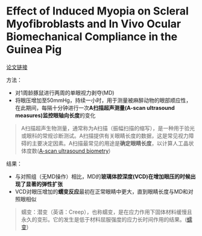 # Effect of Induced Myopia on Scleral Myofibroblasts and In Vivo Ocular Biomechanical Compliance in the Guinea Pig

<a href="https://iovs.arvojournals.org/article.aspx?articleid=2126312#89906924" target="_blank">论文链接</a>

方法：

- 对1周龄豚鼠进行两周的单眼视力剥夺(MD)
- 将眼压增加至50mmHg，持续一小时，用于测量被麻醉动物的眼部顺应性，在此期间，每隔十分钟进行一次**A扫描超声测量(A-scan ultrasound measures)**监控**眼轴向长度**的变化

> A扫描超声生物测量，通常称为A扫描（振幅扫描的缩写），是一种用于验光或眼科的常规诊断测试。A扫描提供有关眼睛长度的数据，这是常见视力障碍的主要决定因素。A扫描最常见的用途是**确定眼睛长度**，以计算人工晶状体度数([A-scan ultrasound biometry](https://en.wikipedia.org/wiki/A-scan_ultrasound_biometry))

结果：

- 与对照组（无MD操作）相比，MD的**玻璃体腔深度(VCD)**在增加眼压的时候出现了显著的**弹性扩张**
- VCD对眼压增加的**蠕变反应**最初在正常眼睛中更大，直到眼睛长度与MD和对照眼相似

> 蠕变：潜变（英语：Creep），也称蠕变，是在应力作用下固体材料缓慢且永久的变形。它的发生是低于材料屈服强度的应力长时间作用的结果。([蠕变](https://zh.wikipedia.org/wiki/%E8%A0%95%E5%8F%98))